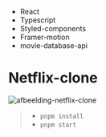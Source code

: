 - React
- Typescript
- Styled-components
- Framer-motion
- movie-database-api

# Netflix-clone

![afbeelding-netflix-clone](https://user-images.githubusercontent.com/19653954/215354623-e32369d7-7fd2-43ce-933a-49e784b16040.png)

> - `pnpm install`
> - `pnpm start`
